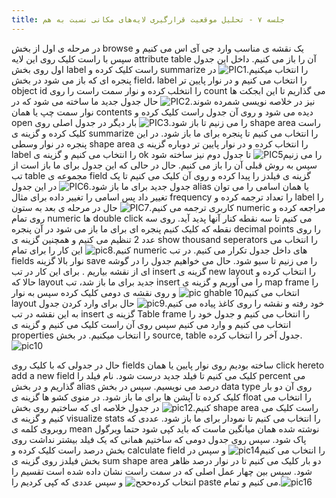 ```yaml
---
title: جلسه ۷ - تحلیل موقعیت قرارگیری لایه‌های مکانی نسبت به هم
---
```

در مرحله ی اول از بخش browse یک نقشه ی مناسب وارد جی آی اس می کنیم و سپس با راست کلیک روی این لایه attribute table آن را باز می کنیم. داخل این جدول اول روی بخش label راست کلیک کرده و summarize را انتخاب میکنیم.![PIC1](https://github.com/user-attachments/assets/aff46934-1d6e-4fbf-9e9e-6754761bc566)
 در پنجره ای که باز می شود در بخش field، label را انتخاب می کنیم و در نوار پایین تر object id را انتخلب کرده و نوار سمت راست را روی count می گذاریم تا این ابجکت ها نیز در خلاصه نویسی شمرده شوند.![PIC2](https://github.com/user-attachments/assets/aaae4b6c-1ee0-4520-9350-7b69ffaea6bc)
 حال جدول جدید ما ساخته می شود که در نوار سمت چپ یا همان contents دیده می شود و روی آن جدول راست کلیک کرده و open را می زنیم تا باز شود.![PIC3](https://github.com/user-attachments/assets/78664cdf-5571-4286-ab1d-d57d383dfe65)
 بار دیگر در جدول اصلی روی shape area راست کلیک کرده و گزینه ی summarize را انتخاب می کنیم تا پنجره برای ما باز شود. در این پنجره در نوار وسطی shape area را انتخاب کرده و در نوار پایین تر دوباره گزینه ی label را انتخاب می کنیم و گزینه ی ok را می زنیم![PIC5](https://github.com/user-attachments/assets/8126ce96-acca-40b7-af3c-31902b8d259d)
 تا جدول دوم نیز ساخته شود سپس به روش قبلی آن را باز می کنیم. حال در حالی که این جدول برای ما باز است از تب table مجموعه ی field گزینه ی فیلدز را پیدا کرده و روی آن کلیک می کنیم تا یک جدول جدید برای ما باز شود.![PIC6](https://github.com/user-attachments/assets/83bebc6a-2851-414c-9f07-7fac25deda96)
 در این جدول alias یا همان اسامی را می توان تغییر داد پس اسامی را تغییر داده برای مثال frequency را تعداد ترجمه کرده و label را کاربری ترجمه می کنیم.![PIC7](https://github.com/user-attachments/assets/37e8c5ed-f866-4ef4-848e-c524bc19fe84)
 حال در مرحله ی بعد به ستون numeric مراجعه کرده و روی تمام numeric ها double click می کنیم تا سه نقطه کنار آنها پدید آید. روی سه نقطه که کلیک کنیم پنجره ای برای ما باز می شود در آن پنجره decimal points را روی عدد 2 تنظیم می کنیم و همچنین گزینه ی show thousand seperators را انتخاب می کنیم.![pic8](https://github.com/user-attachments/assets/6a785ad6-ff58-4d53-b8c3-e941b6212583)
 این کار را برای تمام numeric های داخل جدول تکرار می کنیم. در تب fields نوار بالا گزینه save را می زنیم تا سیو شود. حال می خواهیم جدول را در گوشه ای از نقشه بیاریم . برای این کار در تب insert گزینه ی new layout را انتخاب کرده و حالا که layout جدید برای ما باز شد، تب insert را می آوریم و گزینه ی map frame را انتخاب می کنیم![pic ghable 10](https://github.com/user-attachments/assets/ede14412-1a69-41ca-bda5-b6fb653a2f6a)
 و روی نقشه ی دومی کلیک کرده سپس به نوار layout خود رفته و نقشه را روی کاغذ پیاده می کنیم.![pic9](https://github.com/user-attachments/assets/c5d1d2fd-6f90-46fe-99c9-25a119d4e6c2)
 حال برای وارد کردن جدول به این نقشه در تب insert گزینه ی Table frame را انتخاب می کنیم و جدول خود را انتخاب می کنیم و وارد می کنیم سپس روی آن راست کلیک می کنیم و گزینه ی properties را انتخاب  میکنیم. در بخش source, table جدول آخر را انتخاب کرده.![pic10](https://github.com/user-attachments/assets/cfc72d6b-658d-4161-ac21-893356797a73![pic11](https://github.com/user-attachments/assets/54bf9176-1e01-4643-a1e1-6244d8460c4a)
)
 
حال در جدولی که با کلیک روی fields ساخته بودیم روی نوار پایین یا همان click hereto add a new field کلیک می کنیم تا فیلد جدید درست شود. نام فیلد را percent می گذاریم و در بخش alias درصد می نویسیم. سپس در بخش data type روی آن دو بار کلیک کرده تا آپشن ها برای ما باز شود. در منوی کشو ها گزینه ی float را انتخاب می کنیم.![pic12](https://github.com/user-attachments/assets/6e14db3b-db08-4efe-a13a-aa5d6e401ab0)
 در جدول خلاصه ای که ساختیم روی بخش shape area راست کلیک می کنیم و گزینه ی visualize stats را انتخاب می کنیم تا نمودار برای ما باز شود. عددی که روبروی کلمه ی mean نوشته شده همان میانگین ماست که باید کپی شود حتما ویرگول پاک شود. سپس روی جدول دومی که ساختیم همانی که یک فیلد بیشتر نداشت روی بخش درصد راست کلیک کرده و calculate field را انتخاب می کنیم![pic14](https://github.com/user-attachments/assets/25da381f-c65f-4609-b2e1-6c09ae065256)
 و سپس در بخش فیلدز روی گزینه ی sum shape area دو بار کلیک می کنیم تا در نوار درصد ظاهر شود. سپس بین چهار عمل اصلی که در سمت راست نشان داده شده است تقسیم را انتخاب کرده![ححح](https://github.com/user-attachments/assets/c303e0ff-0225-4062-81e3-5ac76c262245)
 و سپس عددی که کپی کردیم را paste می کنیم و تمام.![pic16](https://github.com/user-attachments/assets/fccb8fbb-b89b-46ae-8bdd-5625a99181d2)
